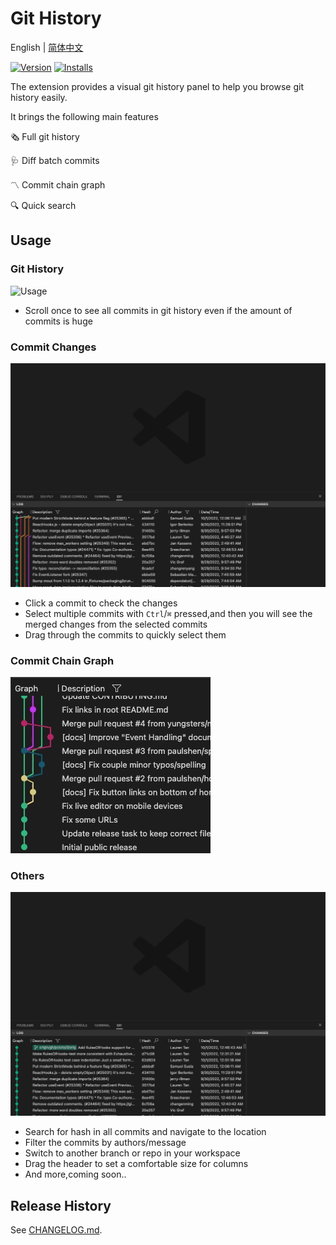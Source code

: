 # Git History

English | [简体中文](./README.zh-CN.md)

[![Version](https://vsmarketplacebadge.apphb.com/version/guodongsun.vscode-git-cruise.svg)](https://marketplace.visualstudio.com/items?itemName=guodongsun.vscode-git-cruise)
[![Installs](https://vsmarketplacebadge.apphb.com/installs/guodongsun.vscode-git-cruise.svg)](https://marketplace.visualstudio.com/items?itemName=guodongsun.vscode-git-cruise)

The extension provides a visual git history panel to help you browse git history easily.

It brings the following main features

🗞️ Full git history

🩺 Diff batch commits

〽️ Commit chain graph

🔍 Quick search

## Usage

### Git History

![Usage](./assets/usage/full-history.gif)

- Scroll once to see all commits in git history even if the amount of commits is huge

### Commit Changes

![Usage](./assets/usage/changes.gif)

- Click a commit to check the changes
- Select multiple commits with `Ctrl`/`⌘` pressed,and then you will see the merged changes from the selected commits
- Drag through the commits to quickly select them

### Commit Chain Graph

![Usage](./assets/usage/graph.gif)

### Others

![Usage](./assets/usage/search.gif)

- Search for hash in all commits and navigate to the location
- Filter the commits by authors/message
- Switch to another branch or repo in your workspace
- Drag the header to set a comfortable size for columns
- And more,coming soon..

## Release History

See [CHANGELOG.md](CHANGELOG.md).

